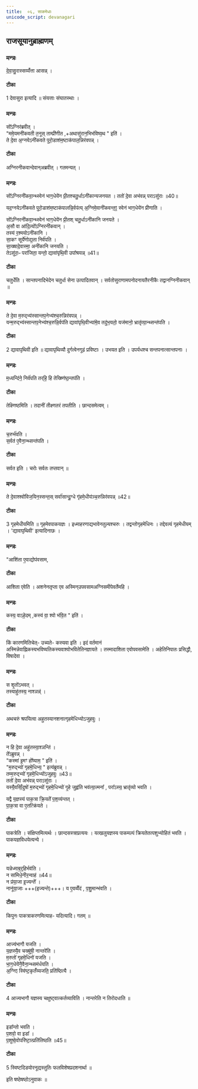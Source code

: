 ```yaml
---
title:  ०६, साकमेधाः
unicode_script: devanagari
---
```


## राजसूयानुब्राह्मणम्‌
### मन्त्रः
दे॒वा॒सु॒रास्सय्यँ॑त्ता आसन्न् ।  
####  टीका
1 देवासुरा इत्यादि  ॥ संयत्ताः संघातस्थाः ।
### मन्त्रः

सो᳚ऽग्निर॑ब्रवीत् ।  
"ममे॒यमनी॑कवती त॒नूस् ताम्प्री॑णीत  ,+अथासु॑रान॒भिभ॑विष्य॒थ "  इति॑ ।  
ते दे॒वा अ॒ग्नयेऽनी॑कवते पुरो॒डाश॑म॒ष्टाक॑पाल॒न्निर॑वपन्न् ।  

####  टीका
अग्निरनीकवान्देवान्अब्रवीत् । गतमन्यत् ।
### मन्त्रः
सो᳚ऽग्निरनी॑कवा॒न्थ्स्वेन॑ भाग॒धेये॑न प्री॒तश्चतु॒र्धाऽनी॑कान्यजनयत ।
ततो॑ दे॒वा अभ॑वन्न्  पराऽसु॑राः ॥40॥  

यद॒ग्नयेऽनी॑कवते पुरो॒डाश॑म॒ष्टाक॑पालन्नि॒र्वप॑त्य्  अ॒ग्निमे॒वानी॑कवन्त॒ꣵ॒ स्वेन॑ भाग॒धेये॑न प्रीणाति ।  

सो᳚ऽग्निरनी॑कवा॒न्थ्स्वेन॑ भाग॒धेये॑न प्री॒तश् चतु॒र्धाऽनी॑कानि जनयते ।  
अ॒सौ वा आ॑दि॒त्यो᳚ऽग्निरनी॑कवान् ।  
तस्य॑ र॒श्मयोऽनी॑कानि ।  
सा॒कꣳ सूर्ये॑णोद्य॒ता निर्व॑पति ।  
सा॒ख्षादे॒वास्मा॒ अनी॑कानि जनयति ।  
तेऽसु॑रा॒ᳶ परा॑जिता॒ यन्तो॒ द्यावा॑पृथि॒वी उपा᳚श्रयन्न् ॥41॥
####  टीका
चतुर्धेति । सान्तपनादिभेदेन चतुर्धा सेना उत्पादितवान् । सर्वतोसुराणामपनोदनायतैरनीकैः तद्वानग्निनीकवान् ॥

### मन्त्रः
ते दे॒वा म॒रुद्भ्य॑स्सान्तप॒नेभ्य॑श्च॒रुन्निर॑वपन्न् ।  
यन्म॒रुद्भ्य॑स्सान्तप॒नेभ्य॑श्च॒रुन्नि॒र्वप॑ति द्यावा॑पृथि॒वीभ्या॑मे॒व तदु॑भ॒यतो॒ यज॑मानो॒ भ्रातृ॑व्या॒न्थ्सन्त॑पति ।  
####  टीका
2 द्यावापृथिवी इति ॥ द्यावापृथिव्यौ दुर्गत्वेनगूढं प्रविष्टाः । उभयत इति । उपर्यधश्च सन्तपनात्सान्तपनाः ।
### मन्त्रः
म॒ध्यन्दि॑ने॒ निर्व॑पति  तर्‌हि॒ हि तेख्ष्णि॑ष्ठ॒न्तप॑ति ।  

####  टीका
तेक्ष्णिष्ठमिति । तदानीं तीक्ष्णतरं तपतीति । छान्दसमेत्वम् ।
### मन्त्रः
च॒रुर्भ॑वति ।  
स॒र्वत॑ ए॒वैना॒न्थ्सन्त॑पति ।  

####  टीका
सर्वत इति । चरोः सर्वतः तप्तवान् ॥

### मन्त्रः
ते दे॒वाश्श्वो॑विज॒यिन॒स्सन्त॒स्  सर्वा॑सान्दु॒ग्धे गृ॑हमे॒धीय॑ञ्च॒रुन्निर॑वपन्न् ॥42॥  

####  टीका
3 गृहमेधीयमिति ॥ गृहमेवपाकयज्ञः । इध्माहरणाद्यभावेनतुल्यश्चरुः । तद्वन्तोगृहमेधिनः । तद्देवत्यं गृहमेधीयम् । 'द्यावापृथिवी'  इत्यादिनाछः ।
### मन्त्रः

"आशि॑ता ए॒वाद्योप॑वसाम,
####  टीका
आशिता एवेति । अशनेनतृप्ता एव अस्मिन्उपवसामअग्निसमीपेवर्तेमहि ।

### मन्त्रः
कस्य॒ वाऽहे॒दम् ,कस्य॑ वा॒ श्वो भ॑वि॒त " इति॑ ।  
####  टीका
किं कारणमितिचेत्- उच्यते- कस्यवा इति । इदं वर्तमानं अस्मिन्नेवाह्निकस्यभविष्यतिकस्यवाश्वोभवितेतिनज्ञायते । तस्मादाशिता एवोपवसामेति । अहेतिनिपातः प्रसिद्धौ, विषादेवा ।
### मन्त्रः
स शृ॒तो॑ऽभवत् ।  
तस्याहु॑तस्य॒ नाश्ञन्न्॑ ।  
####  टीका
अथचरुं श्रपयित्वा अहुतस्यानशनात्गृहमेधिभ्योऽजुहवुः ।
### मन्त्रः
न हि दे॒वा अहु॑तस्या॒श्ञन्ति॑ ।  
ते᳚ऽब्रुवन्न् ।  
"कस्मा॑ इ॒मꣳ हो᳚ष्याम॒ " इति॑ ।  
"म॒रुद्भ्यो॑ गृहमे॒धिभ्य॒ " इत्य॑ब्रुवन्न् ।  
तम्म॒रुद्भ्यो॑ गृहमे॒धिभ्यो॑ऽजुहवुः ॥43॥  
ततो॑ दे॒वा अभ॑वन्न्  पराऽसु॑राः ।  
यस्यै॒वव्विँ॒दुषो॑ म॒रुद्भ्यो॑ गृहमे॒धिभ्यो॑ गृ॒हे जुह्व॑ति भव॑त्या॒त्मना᳚ , परा᳚ऽस्य॒ भ्रातृ॑व्यो भवति ।  

यद्वै य॒ज्ञस्य॑ पाक॒त्रा क्रि॒यते᳚  प॒श॒व्य॑न्तत् ।  
पा॒क॒त्रा वा ए॒तत्क्रि॑यते ।  
####  टीका
पाकत्रेति । संक्षिप्तमित्यर्थः । छान्दसस्त्राप्रत्ययः । यत्खलुयज्ञस्य पाकमल्पं क्रियतेतत्पशुभ्योहितं  भवति । पाकयज्ञविधयेत्यन्ये ।
### मन्त्रः
यन्नेध्माब॒र्॒हिर्भव॑ति ।  
न सा॑मिधे॒नीर॒न्वाह॑ ॥44॥   
न प्र॑या॒जा इ॒ज्यन्ते᳚ ।   
नानू॑या॒जाः +++(इज्यन्ते)+++।  य ए॒वव्वेँद॑ , प॒शु॒मान्भ॑वति ।  
####  टीका
किपुनः पाकत्राकरणमित्याह- यदित्यादि। गतम् ॥

### मन्त्रः
आज्य॑भागौ यजति ।  
य॒ज्ञस्यै॒व चख्षु॑षी॒ नान्तरे॑ति ।  
म॒रुतो॑ गृहमे॒धिनो॑ यजति ।  
भा॒ग॒धेये॑नै॒वैना॒न्थ्सम॑र्धयति ।  
अ॒ग्निꣵ स्वि॑ष्ट॒कृतँ॑य्यजति॒ प्रति॑ष्ठित्यै ।  
####  टीका
4 आज्यभागौ यज्ञस्य चक्षुष्ट्वात्कर्तव्याविति । नान्तरेति न तिरोदधाति ॥

### मन्त्रः
इडा᳚न्तो भवति ।  
प॒शवो॒ वा इडा᳚ ।  
प॒शुष्वे॒वोपरि॑ष्टा॒त्प्रति॑तिष्ठति ॥45॥
####  टीका
5 स्विष्टदिडयोरनूद्यस्तुतिः फलविशेषप्रदशनार्था ॥

 इति षष्ठेषष्ठोऽनुवाकः ॥  
